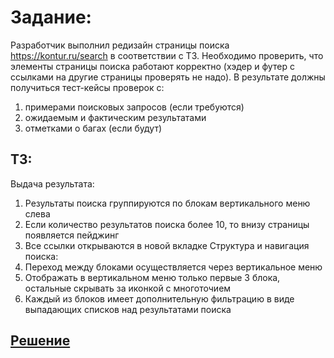 # Задание: 
Разработчик выполнил редизайн страницы поиска https://kontur.ru/search в соответствии с ТЗ. 
Необходимо проверить, что элементы страницы поиска работают корректно (хэдер и футер с ссылками 
на другие страницы проверять не надо). 
В результате должны получиться тест-кейсы проверок с: 
1. примерами поисковых запросов (если требуются) 
2. ожидаемым и фактическим результатами 
3. отметками о багах (если будут) 

## ТЗ: 
Выдача результата: 
1. Результаты поиска группируются по блокам вертикального меню слева 
2. Если количество результатов поиска более 10, то внизу страницы появляется пейджинг 
3. Все ссылки открываются в новой вкладке 
Структура и навигация поиска: 
1. Переход между блоками осуществляется через вертикальное меню 
2. Отображать в вертикальном меню только первые 3 блока, остальные скрывать за иконкой с 
многоточием 
3. Каждый из блоков имеет дополнительную фильтрацию в виде выпадающих списков над 
результатами поиска
## [Решение](https://github.com/reshikoveqa/test-tasks/blob/main/test-cases/test-cases-kontur.pdf)
